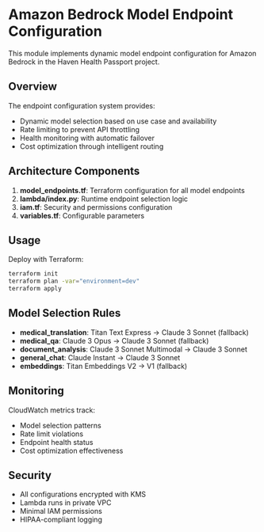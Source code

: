 # Amazon Bedrock Model Endpoint Configuration

This module implements dynamic model endpoint configuration for Amazon Bedrock in the Haven Health Passport project.

## Overview

The endpoint configuration system provides:
- Dynamic model selection based on use case and availability
- Rate limiting to prevent API throttling
- Health monitoring with automatic failover
- Cost optimization through intelligent routing

## Architecture Components

1. **model_endpoints.tf**: Terraform configuration for all model endpoints
2. **lambda/index.py**: Runtime endpoint selection logic
3. **iam.tf**: Security and permissions configuration
4. **variables.tf**: Configurable parameters

## Usage

Deploy with Terraform:
```bash
terraform init
terraform plan -var="environment=dev"
terraform apply
```

## Model Selection Rules

- **medical_translation**: Titan Text Express → Claude 3 Sonnet (fallback)
- **medical_qa**: Claude 3 Opus → Claude 3 Sonnet (fallback)
- **document_analysis**: Claude 3 Sonnet Multimodal → Claude 3 Sonnet
- **general_chat**: Claude Instant → Claude 3 Sonnet
- **embeddings**: Titan Embeddings V2 → V1 (fallback)

## Monitoring

CloudWatch metrics track:
- Model selection patterns
- Rate limit violations
- Endpoint health status
- Cost optimization effectiveness

## Security

- All configurations encrypted with KMS
- Lambda runs in private VPC
- Minimal IAM permissions
- HIPAA-compliant logging
